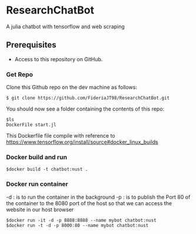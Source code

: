 # ResearchChatBot
A julia chatbot with tensorflow and web scraping

## Prerequisites
- Access to this repository on GitHub.

### Get Repo
Clone this Github repo on the dev machine as follows:

```
$ git clone https://github.com/FideriaJT98/ResearchChatBot.git
```

You should now see a folder containing the contents of this repo:
```
$ls
DockerFile start.jl
```
This Dockerfile file compile with reference to https://www.tensorflow.org/install/source#docker_linux_builds


### Docker build and run
```
$docker build -t chatbot:nust .
```

### Docker run container
-d : is to run the container in the background
-p : is to publish the Port 80 of the container to the 8080 port of the host so that we can access the website in our host browser
```
$docker run -it -d -p 8888:8888 --name mybot chatbot:nust
$docker run -t -d -p 8000:80 --name mybot chatbot:nust
```
